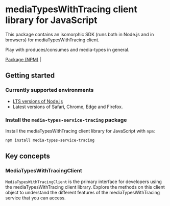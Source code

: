 # mediaTypesWithTracing client library for JavaScript

This package contains an isomorphic SDK (runs both in Node.js and in browsers) for mediaTypesWithTracing client.

Play with produces/consumes and media-types in general.

[Package (NPM)](https://www.npmjs.com/package/media-types-service-tracing) |

## Getting started

### Currently supported environments

- [LTS versions of Node.js](https://nodejs.org/about/releases/)
- Latest versions of Safari, Chrome, Edge and Firefox.


### Install the `media-types-service-tracing` package

Install the mediaTypesWithTracing client library for JavaScript with `npm`:

```bash
npm install media-types-service-tracing
```


## Key concepts

### MediaTypesWithTracingClient

`MediaTypesWithTracingClient` is the primary interface for developers using the mediaTypesWithTracing client library. Explore the methods on this client object to understand the different features of the mediaTypesWithTracing service that you can access.

